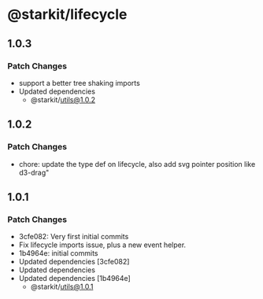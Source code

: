 # @starkit/lifecycle

## 1.0.3

### Patch Changes

- support a better tree shaking imports
- Updated dependencies
  - @starkit/utils@1.0.2

## 1.0.2

### Patch Changes

- chore: update the type def on lifecycle, also add svg pointer position like d3-drag"

## 1.0.1

### Patch Changes

- 3cfe082: Very first initial commits
- Fix lifecycle imports issue, plus a new event helper.
- 1b4964e: initial commits
- Updated dependencies [3cfe082]
- Updated dependencies
- Updated dependencies [1b4964e]
  - @starkit/utils@1.0.1
